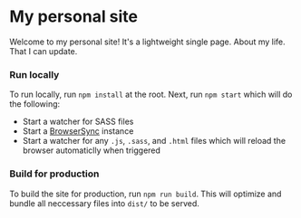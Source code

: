 # My personal site

Welcome to my personal site!
It's a lightweight single page.
About my life.
That I can update.

### Run locally

To run locally, run `npm install` at the root. Next, run `npm start` which will do the following:

- Start a watcher for SASS files
- Start a [BrowserSync](https://browsersync.io/) instance
- Start a watcher for any `.js`, `.sass`, and `.html` files which will reload the browser automaticlly when triggered

### Build for production

To build the site for production, run `npm run build`. This will optimize and bundle all neccessary files into `dist/` to be served.
